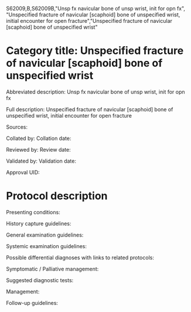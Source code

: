 S62009,B,S62009B,"Unsp fx navicular bone of unsp wrist, init for opn fx", "Unspecified fracture of navicular [scaphoid] bone of unspecified wrist, initial encounter for open fracture","Unspecified fracture of navicular [scaphoid] bone of unspecified wrist"
# Category title: Unspecified fracture of navicular [scaphoid] bone of unspecified wrist

Abbreviated description: Unsp fx navicular bone of unsp wrist, init for opn fx

Full description: Unspecified fracture of navicular [scaphoid] bone of unspecified wrist, initial encounter for open fracture

Sources:

Collated by:
Collation date:

Reviewed by:
Review date:

Validated by:
Validation date:

Approval UID:

# Protocol description

Presenting conditions:

History capture guidelines:

General examination guidelines:

Systemic examination guidelines:

Possible differential diagnoses with links to related protocols:

Symptomatic / Palliative management:

Suggested diagnostic tests:

Management:

Follow-up guidelines:
